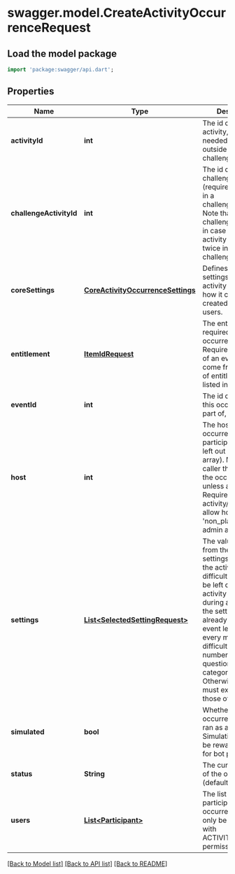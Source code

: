 # swagger.model.CreateActivityOccurrenceRequest

## Load the model package
```dart
import 'package:swagger/api.dart';
```

## Properties
Name | Type | Description | Notes
------------ | ------------- | ------------- | -------------
**activityId** | **int** | The id of the activity, only needed when outside of challenge/event | [optional] [default to null]
**challengeActivityId** | **int** | The id of the challenge activity (required if playing in a challenge/event). Note that this is the challenge_activity_id in case the same activity apears twice in the challenge. | [optional] [default to null]
**coreSettings** | [**CoreActivityOccurrenceSettings**](CoreActivityOccurrenceSettings.md) | Defines core settings about the activity that affect how it can be created/played by users. | [optional] [default to null]
**entitlement** | [**ItemIdRequest**](ItemIdRequest.md) | The entitlement item required to enter the occurrence. Required if not part of an event. Must come from the set of entitlement items listed in the activity | [optional] [default to null]
**eventId** | **int** | The id of the event this occurence is a part of, if any | [optional] [default to null]
**host** | **int** | The host of the occurrence, if not a participant (will be left out of users array). Must be the caller that creates the occurrence unless admin. Requires activity/challenge to allow host_option of &#39;non_player&#39; if not admin as well | [optional] [default to null]
**settings** | [**List&lt;SelectedSettingRequest&gt;**](SelectedSettingRequest.md) | The values selected from the available settings defined for the activity. Ex: difficulty: hard. Can be left out if the activity is played during an event and the settings are already set at the event level. Ex: every monday, difficulty: hard, number of questions: 10, category: sport. Otherwise, the set must exactly match those of the activity. | [optional] [default to []]
**simulated** | **bool** | Whether this occurrence will be ran as a simulation. Simulations will not be rewarded. Useful for bot play or trials | [optional] [default to null]
**status** | **String** | The current status of the occurrence (default: SETUP). | [optional] [default to null]
**users** | [**List&lt;Participant&gt;**](Participant.md) | The list of users participating in this occurrence. Can only be set directly with ACTIVITIES_ADMIN permission | [optional] [default to []]

[[Back to Model list]](../README.md#documentation-for-models) [[Back to API list]](../README.md#documentation-for-api-endpoints) [[Back to README]](../README.md)


